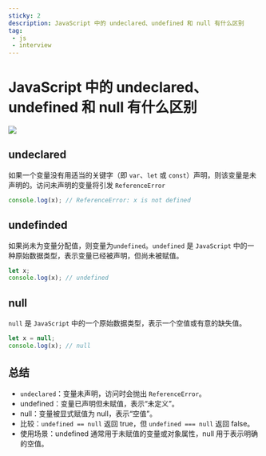 ```yaml
---
sticky: 2
description: JavaScript 中的 undeclared、undefined 和 null 有什么区别
tag:
 - js
 - interview
---
```


# JavaScript 中的 undeclared、undefined 和 null 有什么区别

![](https://www.30secondsofcode.org/assets/cover/river-houses-1200.webp)

## undeclared
如果一个变量没有用适当的关键字（即 `var`、`let` 或 `const`）声明，则该变量是未声明的。访问未声明的变量将引发 `ReferenceError`
```js
console.log(x); // ReferenceError: x is not defined

```

## undefinded
如果尚未为变量分配值，则变量为`undefined`。`undefined` 是 `JavaScript` 中的一种原始数据类型，表示变量已经被声明，但尚未被赋值。
```js
let x;
console.log(x); // undefined

```

## null
`null` 是 `JavaScript` 中的一个原始数据类型，表示一个空值或有意的缺失值。
```js
let x = null;
console.log(x); // null

```

## 总结
- `undeclared`：变量未声明，访问时会抛出 `ReferenceError`。
- undefined：变量已声明但未赋值，表示“未定义”。
- null：变量被显式赋值为 null，表示“空值”。
- 比较：`undefined == null` 返回 true，但 `undefined === null` 返回 false。
- 使用场景：undefined 通常用于未赋值的变量或对象属性，null 用于表示明确的空值。